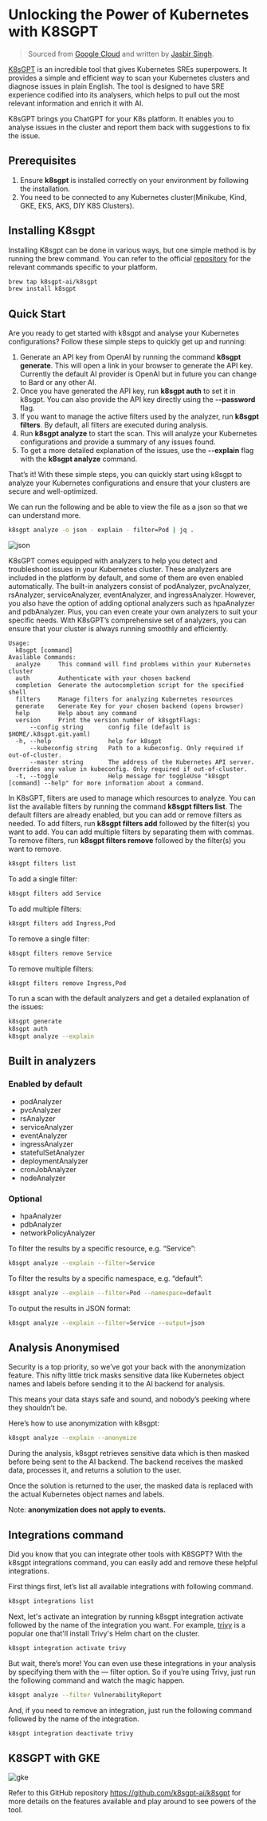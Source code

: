 # Unlocking the Power of Kubernetes with K8SGPT

> Sourced from [Google Cloud](https://medium.com/google-cloud/unlocking-the-power-of-kubernetes-with-k8sgpt-c9b82d6ef205) and written by [Jasbir Singh](https://medium.com/@jasbir84).

[K8sGPT](https://k8sgpt.ai/) is an incredible tool that gives Kubernetes SREs superpowers.
It provides a simple and efficient way to scan your Kubernetes clusters and diagnose issues in plain English.
The tool is designed to have SRE experience codified into its analysers, which helps to pull out the
most relevant information and enrich it with AI.

K8sGPT brings you ChatGPT for your K8s platform. It enables you to analyse issues in the cluster
and report them back with suggestions to fix the issue.

## Prerequisites

1. Ensure __k8sgpt__ is installed correctly on your environment by following the installation.
2. You need to be connected to any Kubernetes cluster(Minikube, Kind, GKE, EKS, AKS, DIY K8S Clusters).

## Installing K8sgpt

Installing K8sgpt can be done in various ways, but one simple method is by running the brew command.
You can refer to the official [repository](https://github.com/k8sgpt-ai/k8sgpt) for the relevant commands specific to your platform.

```bash
brew tap k8sgpt-ai/k8sgpt
brew install k8sgpt
```

## Quick Start

Are you ready to get started with k8sgpt and analyse your Kubernetes configurations?
 Follow these simple steps to quickly get up and running:

1. Generate an API key from OpenAI by running the command __k8sgpt generate__.
   This will open a link in your browser to generate the API key. Currently
   the default AI provider is OpenAI but in future you can change to Bard or any other AI.
2. Once you have generated the API key, run __k8sgpt auth__ to set it in k8sgpt.
   You can also provide the API key directly using the __--password__ flag.
3. If you want to manage the active filters used by the analyzer, run __k8sgpt filters__.
   By default, all filters are executed during analysis.
4. Run __k8sgpt analyze__ to start the scan. This will analyze your Kubernetes configurations
   and provide a summary of any issues found.
5. To get a more detailed explanation of the issues, use the __--explain__ flag with the __k8sgpt analyze__ command.

That’s it! With these simple steps, you can quickly start using k8sgpt to analyze your Kubernetes
configurations and ensure that your clusters are secure and well-optimized.

We can run the following and be able to view the file as a json so that we can understand more.

```bash
k8sgpt analyze -o json - explain - filter=Pod | jq .
```

![json](./images/k8sgpt01.png)

K8sGPT comes equipped with analyzers to help you detect and troubleshoot issues in your Kubernetes cluster.
These analyzers are included in the platform by default, and some of them are even enabled automatically.
The built-in analyzers consist of podAnalyzer, pvcAnalyzer, rsAnalyzer, serviceAnalyzer, eventAnalyzer,
and ingressAnalyzer. However, you also have the option of adding optional analyzers such as hpaAnalyzer
and pdbAnalyzer. Plus, you can even create your own analyzers to suit your specific needs. With K8sGPT’s
comprehensive set of analyzers, you can ensure that your cluster is always running smoothly and efficiently.

```console
Usage:
  k8sgpt [command]
Available Commands:
  analyze     This command will find problems within your Kubernetes cluster
  auth        Authenticate with your chosen backend
  completion  Generate the autocompletion script for the specified shell
  filters     Manage filters for analyzing Kubernetes resources
  generate    Generate Key for your chosen backend (opens browser)
  help        Help about any command
  version     Print the version number of k8sgptFlags:
      --config string       config file (default is $HOME/.k8sgpt.git.yaml)
  -h, --help                help for k8sgpt
      --kubeconfig string   Path to a kubeconfig. Only required if out-of-cluster.
      --master string       The address of the Kubernetes API server. Overrides any value in kubeconfig. Only required if out-of-cluster.
  -t, --toggle              Help message for toggleUse "k8sgpt [command] --help" for more information about a command.
```

In K8sGPT, filters are used to manage which resources to analyze. You can list the available filters by
running the command __k8sgpt filters list__. The default filters are already enabled, but you can add or
remove filters as needed. To add filters, run __k8sgpt filters add__ followed by the filter(s) you want to add.
You can add multiple filters by separating them with commas. To remove filters, run __k8sgpt filters remove__
followed by the filter(s) you want to remove.

```bash
k8sgpt filters list
```

To add a single filter:

```bash
k8sgpt filters add Service
```

To add multiple filters:

```bash
k8sgpt filters add Ingress,Pod
```

To remove a single filter:

```bash
k8sgpt filters remove Service
```

To remove multiple filters:

```bash
k8sgpt filters remove Ingress,Pod
```

To run a scan with the default analyzers and get a detailed explanation of the issues:

```bash
k8sgpt generate
k8sgpt auth
k8sgpt analyze --explain
```

## Built in analyzers

### Enabled by default

- podAnalyzer
- pvcAnalyzer
- rsAnalyzer
- serviceAnalyzer
- eventAnalyzer
- ingressAnalyzer
- statefulSetAnalyzer
- deploymentAnalyzer
- cronJobAnalyzer
- nodeAnalyzer

### Optional

- hpaAnalyzer
- pdbAnalyzer
- networkPolicyAnalyzer

To filter the results by a specific resource, e.g. “Service”:

```bash
k8sgpt analyze --explain --filter=Service
```

To filter the results by a specific namespace, e.g. “default”:

```bash
k8sgpt analyze --explain --filter=Pod --namespace=default
```

To output the results in JSON format:

```bash
k8sgpt analyze --explain --filter=Service --output=json
```

## Analysis Anonymised

Security is a top priority, so we’ve got your back with the anonymization feature.
This nifty little trick masks sensitive data like Kubernetes object names and labels before sending it to the AI backend for analysis.

This means your data stays safe and sound, and nobody’s peeking where they shouldn’t be.

Here’s how to use anonymization with k8sgpt:

```bash
k8sgpt analyze --explain --anonymize
```

During the analysis, k8sgpt retrieves sensitive data which is then masked before being sent to the AI backend.
The backend receives the masked data, processes it, and returns a solution to the user.

Once the solution is returned to the user, the masked data is replaced with the actual Kubernetes object names and labels.

Note: **anonymization does not apply to events.**

## Integrations command

Did you know that you can integrate other tools with K8SGPT? With the k8sgpt integrations command,
you can easily add and remove these helpful integrations.

First things first, let’s list all available integrations with following command.

```bash
k8sgpt integrations list
```

Next, let's activate an integration by running k8sgpt integration activate followed by the name of the integration you want.
For example, [trivy](https://www.jit.io/lp/automate-cloud-container-security-by-deploying-trivy-lp?utm_term=trivy&utm_campaign=container-scanning&utm_source=adwords&utm_medium=ppc&hsa_acc=1923149435&hsa_cam=19644458103&hsa_grp=148620235329&hsa_ad=647252997090&hsa_src=g&hsa_tgt=kwd-377124710088&hsa_kw=trivy&hsa_mt=e&hsa_net=adwords&hsa_ver=3&gclid=CjwKCAjwrpOiBhBVEiwA_473dDqEQlWIqTEfQb9Z3kVZuaCCbPGE-7eb8_n5Smn6wz96mcipjkD_6hoCyjYQAvD_BwE)
is a popular one that'll install Trivy's Helm chart on the cluster.

```bash
k8sgpt integration activate trivy
```

But wait, there’s more! You can even use these integrations in your analysis by specifying them with
the — filter option. So if you’re using Trivy, just run the following command and watch the magic happen.

```bash
k8sgpt analyze --filter VulnerabilityReport
```

And, if you need to remove an integration, just run the following command followed by the name of the integration.

```bash
k8sgpt integration deactivate trivy
```

## K8SGPT with GKE

![gke](./images/k8sgpt02.jpeg)

Refer to this GitHub repository <https://github.com/k8sgpt-ai/k8sgpt> for more details
on the features available and play around to see powers of the tool.
